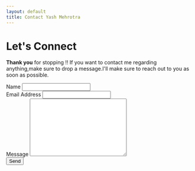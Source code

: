 ```yaml
---
layout: default
title: Contact Yash Mehrotra
---
```


<div id="contact">
  <h1 class="pageTitle">Let's Connect</h1>
  <div class="contactContent">
    <p class="intro"><b>Thank you</b> for stopping !! If you want to contact me regarding anything,make sure to drop a message.I'll make sure to reach out to you as soon as possible.</p>
    
  </div>
  <form action="https://formspree.io/<SECRET_KEY>" method="POST">
    <label for="name">Name</label>
    <input type="text" id="name" name="name" class="full-width"><br>
    <label for="email">Email Address</label>
    <input type="email" id="email" name="_replyto" class="full-width"><br>
    <label for="message">Message</label>
    <textarea name="message" id="message" cols="30" rows="10" class="full-width"></textarea><br>
    <input type="submit" value="Send" class="button">
  </form>
</div>

